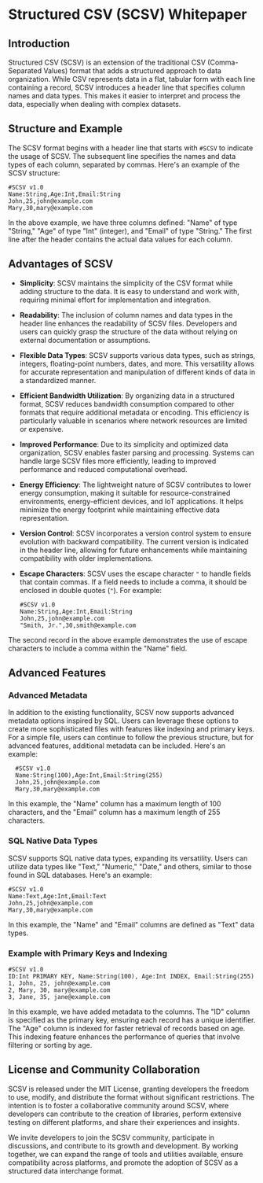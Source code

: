 # Structured CSV (SCSV) Whitepaper

## Introduction

Structured CSV (SCSV) is an extension of the traditional CSV (Comma-Separated Values) format that adds a structured approach to data organization. While CSV represents data in a flat, tabular form with each line containing a record, SCSV introduces a header line that specifies column names and data types. This makes it easier to interpret and process the data, especially when dealing with complex datasets.

## Structure and Example

The SCSV format begins with a header line that starts with `#SCSV` to indicate the usage of SCSV. The subsequent line specifies the names and data types of each column, separated by commas. Here's an example of the SCSV structure:

    #SCSV v1.0
    Name:String,Age:Int,Email:String
    John,25,john@example.com
    Mary,30,mary@example.com

In the above example, we have three columns defined: "Name" of type "String," "Age" of type "Int" (integer), and "Email" of type "String." The first line after the header contains the actual data values for each column.

## Advantages of SCSV

- **Simplicity**: SCSV maintains the simplicity of the CSV format while adding structure to the data. It is easy to understand and work with, requiring minimal effort for implementation and integration.

- **Readability**: The inclusion of column names and data types in the header line enhances the readability of SCSV files. Developers and users can quickly grasp the structure of the data without relying on external documentation or assumptions.

- **Flexible Data Types**: SCSV supports various data types, such as strings, integers, floating-point numbers, dates, and more. This versatility allows for accurate representation and manipulation of different kinds of data in a standardized manner.

- **Efficient Bandwidth Utilization**: By organizing data in a structured format, SCSV reduces bandwidth consumption compared to other formats that require additional metadata or encoding. This efficiency is particularly valuable in scenarios where network resources are limited or expensive.

- **Improved Performance**: Due to its simplicity and optimized data organization, SCSV enables faster parsing and processing. Systems can handle large SCSV files more efficiently, leading to improved performance and reduced computational overhead.

- **Energy Efficiency**: The lightweight nature of SCSV contributes to lower energy consumption, making it suitable for resource-constrained environments, energy-efficient devices, and IoT applications. It helps minimize the energy footprint while maintaining effective data representation.

- **Version Control**: SCSV incorporates a version control system to ensure evolution with backward compatibility. The current version is indicated in the header line, allowing for future enhancements while maintaining compatibility with older implementations.

- **Escape Characters**: SCSV uses the escape character `"` to handle fields that contain commas. If a field needs to include a comma, it should be enclosed in double quotes (`"`). For example:
 
      #SCSV v1.0
      Name:String,Age:Int,Email:String
      John,25,john@example.com
      "Smith, Jr.",30,smith@example.com

The second record in the above example demonstrates the use of escape characters to include a comma within the "Name" field.

## Advanced Features

### Advanced Metadata

In addition to the existing functionality, SCSV now supports advanced metadata options inspired by SQL. Users can leverage these options to create more sophisticated files with features like indexing and primary keys. For a simple file, users can continue to follow the previous structure, but for advanced features, additional metadata can be included. Here's an example:

      #SCSV v1.0
      Name:String(100),Age:Int,Email:String(255)
      John,25,john@example.com
      Mary,30,mary@example.com

In this example, the "Name" column has a maximum length of 100 characters, and the "Email" column has a maximum length of 255 characters.

### SQL Native Data Types

SCSV supports SQL native data types, expanding its versatility. Users can utilize data types like "Text," "Numeric," "Date," and others, similar to those found in SQL databases. Here's an example:

    #SCSV v1.0
    Name:Text,Age:Int,Email:Text
    John,25,john@example.com
    Mary,30,mary@example.com

In this example, the "Name" and "Email" columns are defined as "Text" data types.

### Example with Primary Keys and Indexing

    #SCSV v1.0
    ID:Int PRIMARY KEY, Name:String(100), Age:Int INDEX, Email:String(255)
    1, John, 25, john@example.com
    2, Mary, 30, mary@example.com
    3, Jane, 35, jane@example.com

In this example, we have added metadata to the columns. The "ID" column is specified as the primary key, ensuring each record has a unique identifier. The "Age" column is indexed for faster retrieval of records based on age. This indexing feature enhances the performance of queries that involve filtering or sorting by age.

## License and Community Collaboration

SCSV is released under the MIT License, granting developers the freedom to use, modify, and distribute the format without significant restrictions. The intention is to foster a collaborative community around SCSV, where developers can contribute to the creation of libraries, perform extensive testing on different platforms, and share their experiences and insights.

We invite developers to join the SCSV community, participate in discussions, and contribute to its growth and development. By working together, we can expand the range of tools and utilities available, ensure compatibility across platforms, and promote the adoption of SCSV as a structured data interchange format.

